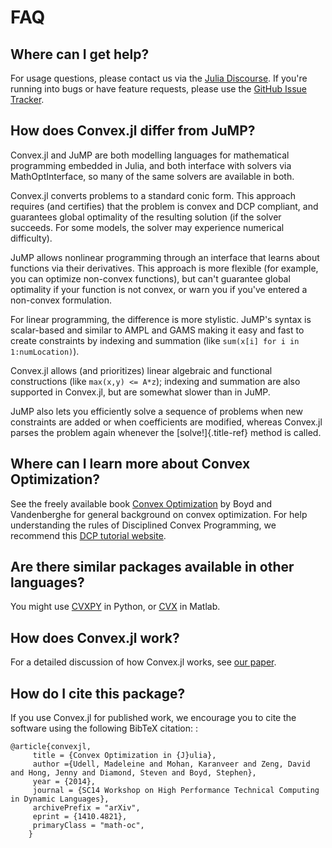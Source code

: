 # FAQ

## Where can I get help?

For usage questions, please contact us via the
[Julia Discourse](https://discourse.julialang.org/c/domain/opt). If you're
running into bugs or have feature requests, please use the [GitHub Issue
Tracker](https://github.com/jump-dev/Convex.jl/issues).

## How does Convex.jl differ from JuMP?

Convex.jl and JuMP are both modelling languages for mathematical programming
embedded in Julia, and both interface with solvers via MathOptInterface, so many
of the same solvers are available in both.

Convex.jl converts problems to a standard conic form. This approach requires
(and certifies) that the problem is convex and DCP compliant, and guarantees
global optimality of the resulting solution (if the solver succeeds. For some
models, the solver may experience numerical difficulty).

JuMP allows nonlinear programming through an interface that learns about
functions via their derivatives. This approach is more flexible (for example,
you can optimize non-convex functions), but can't guarantee global optimality if
your function is not convex, or warn you if you've entered a non-convex
formulation.

For linear programming, the difference is more stylistic. JuMP's syntax is
scalar-based and similar to AMPL and GAMS making it easy and fast to create
constraints by indexing and summation (like `sum(x[i] for i in 1:numLocation)`).

Convex.jl allows (and prioritizes) linear algebraic and functional constructions
(like `max(x,y) <= A*z`); indexing and summation are also supported in Convex.jl,
but are somewhat slower than in JuMP.

JuMP also lets you efficiently solve a sequence of problems when new constraints
are added or when coefficients are modified, whereas Convex.jl parses the
problem again whenever the [solve!]{.title-ref} method is called.

## Where can I learn more about Convex Optimization?

See the freely available book [Convex Optimization](http://web.stanford.edu/~boyd/cvxbook/)
by Boyd and Vandenberghe for general background on convex optimization. For help
understanding the rules of Disciplined Convex Programming, we recommend this
[DCP tutorial website](http://dcp.stanford.edu/).

## Are there similar packages available in other languages?

You might use [CVXPY](http://www.cvxpy.org) in Python, or [CVX](http://cvxr.com/)
in Matlab.

## How does Convex.jl work?

For a detailed discussion of how Convex.jl works, see [our paper](http://www.arxiv.org/abs/1410.4821).

## How do I cite this package?

If you use Convex.jl for published work, we encourage you to cite the
software using the following BibTeX citation: :

```
@article{convexjl,
     title = {Convex Optimization in {J}ulia},
     author ={Udell, Madeleine and Mohan, Karanveer and Zeng, David and Hong, Jenny and Diamond, Steven and Boyd, Stephen},
     year = {2014},
     journal = {SC14 Workshop on High Performance Technical Computing in Dynamic Languages},
     archivePrefix = "arXiv",
     eprint = {1410.4821},
     primaryClass = "math-oc",
    }
```
